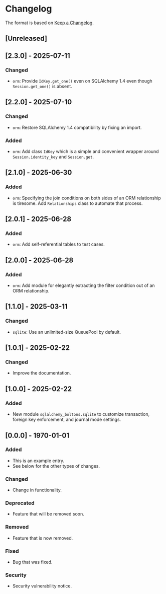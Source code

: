 # Changelog

The format is based on [Keep a Changelog](https://keepachangelog.com/en/1.0.0/).

## [Unreleased]

## [2.3.0] - 2025-07-11

### Changed

- `orm`: Provide `IdKey.get_one()` even on SQLAlchemy 1.4 even though `Session.get_one()` is absent.

## [2.2.0] - 2025-07-10

### Changed

- `orm`: Restore SQLAlchemy 1.4 compatibility by fixing an import.

### Added

- `orm`: Add class `IdKey` which is a simple and convenient wrapper around `Session.identity_key` and `Session.get`.

## [2.1.0] - 2025-06-30

### Added

- `orm`: Specifying the join conditions on both sides of an ORM relationship is tiresome. Add `Relationships` class
  to automate that process.

## [2.0.1] - 2025-06-28

### Added

- `orm`: Add self-referential tables to test cases.

## [2.0.0] - 2025-06-28

### Added

- `orm`: Add module for elegantly extracting the filter condition out of an ORM relationship.

## [1.1.0] - 2025-03-11

### Changed

- `sqlite`: Use an unlimited-size QueuePool by default.

## [1.0.1] - 2025-02-22

### Changed

- Improve the documentation.

## [1.0.0] - 2025-02-22

### Added

- New module `sqlalchemy_boltons.sqlite` to customize transaction, foreign key enforcement, and journal mode settings.

## [0.0.0] - 1970-01-01

### Added

- This is an example entry.
- See below for the other types of changes.

### Changed

- Change in functionality.

### Deprecated

- Feature that will be removed soon.

### Removed

- Feature that is now removed.

### Fixed

- Bug that was fixed.

### Security

- Security vulnerability notice.
